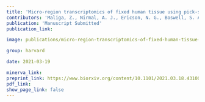 ```yaml
---
title: 'Micro-region transcriptomics of fixed human tissue using pick-seq.'
contributors: 'Maliga, Z., Nirmal, A. J., Ericson, N. G., Boswell, S. A., U’Ren, L., Podyminogin, R., Chow, J., Chen, Y.-A., … Sorger, P. K. (2021).'
publication: 'Manuscript Submitted'
publication_link:

image: publications/micro-region-transcriptomics-of-fixed-human-tissue-using-pick-seq.PNG

group: harvard

date: 2021-03-19

minerva_link:
preprint_link: https://www.biorxiv.org/content/10.1101/2021.03.18.431004v1
pdf_link:
show_page_link: false
---
```

